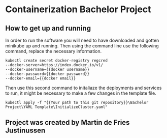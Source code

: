 # Containerization Bachelor Project

## How to get up and running
In order to run the software you will need to have downloaded and gotten minikube up and running.
Then using the command line use the following command, replace the necessary information.

    kubectl create secret docker-registry regcred 
    --docker-server=https://index.docker.io/v1/ 
    --docker-username={{docker username}} 
    --docker-password={{docker password}} 
    --docker-email={{docker email}}

Then use this second command to initaliaze the deployments and services to run, it might be necessary to make a few changes in the template file.

    kubectl apply -f "{{Your path to this git repository}}\Bachelor Project\YAML Template\InitializeCluster.yaml" 

## Project was created by Martin de Fries Justinussen